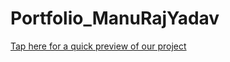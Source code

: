 # Portfolio_ManuRajYadav
[Tap here for a quick preview of our project]([https://manurajyadav.github.io/Code-Clan/](https://manurajyadav.github.io/Portfolio_ManuRajYadav/))
